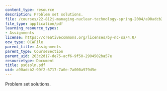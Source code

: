 ```yaml
---
content_type: resource
description: Problem set solutions.
file: /courses/22-812j-managing-nuclear-technology-spring-2004/a90adcb299f267177a0e7a000a979d5e_ps6soln.pdf
file_type: application/pdf
learning_resource_types:
- Assignments
license: https://creativecommons.org/licenses/by-nc-sa/4.0/
ocw_type: OCWFile
parent_title: Assignments
parent_type: CourseSection
parent_uid: 263c2d17-de75-acf6-9f50-2904502ba57e
resourcetype: Document
title: ps6soln.pdf
uid: a90adcb2-99f2-6717-7a0e-7a000a979d5e
---
```

Problem set solutions.